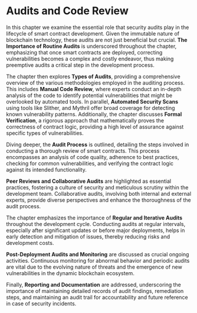 # Audits and Code Review

In this chapter we examine the essential role that security audits play in the lifecycle of smart contract development. Given the immutable nature of blockchain technology, these audits are not just beneficial but crucial. **The Importance of Routine Audits** is underscored throughout the chapter, emphasizing that once smart contracts are deployed, correcting vulnerabilities becomes a complex and costly endeavor, thus making preemptive audits a critical step in the development process.

The chapter then explores **Types of Audits**, providing a comprehensive overview of the various methodologies employed in the auditing process. This includes **Manual Code Review**, where experts conduct an in-depth analysis of the code to identify potential vulnerabilities that might be overlooked by automated tools. In parallel, **Automated Security Scans** using tools like Slither, and Mythril offer broad coverage for detecting known vulnerability patterns. Additionally, the chapter discusses **Formal Verification**, a rigorous approach that mathematically proves the correctness of contract logic, providing a high level of assurance against specific types of vulnerabilities.

Diving deeper, the **Audit Process** is outlined, detailing the steps involved in conducting a thorough review of smart contracts. This process encompasses an analysis of code quality, adherence to best practices, checking for common vulnerabilities, and verifying the contract logic against its intended functionality.

**Peer Reviews and Collaborative Audits** are highlighted as essential practices, fostering a culture of security and meticulous scrutiny within the development team. Collaborative audits, involving both internal and external experts, provide diverse perspectives and enhance the thoroughness of the audit process.

The chapter emphasizes the importance of **Regular and Iterative Audits** throughout the development cycle. Conducting audits at regular intervals, especially after significant updates or before major deployments, helps in early detection and mitigation of issues, thereby reducing risks and development costs.

**Post-Deployment Audits and Monitoring** are discussed as crucial ongoing activities. Continuous monitoring for abnormal behavior and periodic audits are vital due to the evolving nature of threats and the emergence of new vulnerabilities in the dynamic blockchain ecosystem.

Finally, **Reporting and Documentation** are addressed, underscoring the importance of maintaining detailed records of audit findings, remediation steps, and maintaining an audit trail for accountability and future reference in case of security incidents.